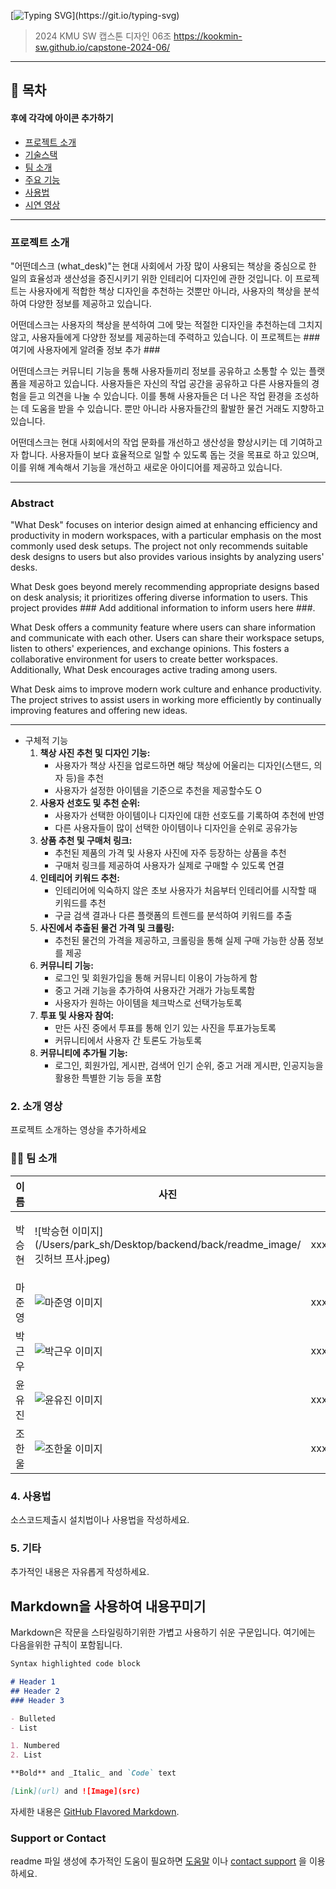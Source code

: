 [![Typing SVG](https://readme-typing-svg.demolab.com?font=Fira+Code&pause=1000&color=A16D07&random=false&width=435&lines=%EC%9D%B4+%EC%B1%85%EC%83%81+%EC%96%B4%EB%96%A4%EB%8D%B0%3F+++%EC%96%B4%EB%96%A4%EB%8D%B0%EC%8A%A4%ED%81%AC(what_desk))](https://git.io/typing-svg)

> 2024 KMU SW 캡스톤 디자인 06조
> https://kookmin-sw.github.io/capstone-2024-06/

---

## 📔 목차

#### 후에 각각에 아이콘 추가하기
- [프로젝트 소개](#-프로젝트-소개)
- [ 기술스택](#%EF%B8%8F-기술스택)
- [ 팀 소개](#-팀-소개)
- [ 주요 기능](#-주요-기능)
- [ 사용법](#-사용법)
- [ 시연 영상](#-시연-영상)

---

### 프로젝트 소개
"어떤데스크 (what_desk)"는 현대 사회에서 가장 많이 사용되는 책상을 중심으로 한 일의 효율성과 생산성을 증진시키기 위한 인테리어 디자인에 관한 것입니다. 이 프로젝트는 사용자에게 적합한 책상 디자인을 추천하는 것뿐만 아니라, 사용자의 책상을 분석하여 다양한 정보를 제공하고 있습니다.

어떤데스크는 사용자의 책상을 분석하여 그에 맞는 적절한 디자인을 추천하는데 그치지 않고, 사용자들에게 다양한 정보를 제공하는데 주력하고 있습니다. 이 프로젝트는 ### 여기에 사용자에게 알려줄 정보 추가 ###

어떤데스크는 커뮤니티 기능을 통해 사용자들끼리 정보를 공유하고 소통할 수 있는 플랫폼을 제공하고 있습니다. 사용자들은 자신의 작업 공간을 공유하고 다른 사용자들의 경험을 듣고 의견을 나눌 수 있습니다. 이를 통해 사용자들은 더 나은 작업 환경을 조성하는 데 도움을 받을 수 있습니다. 뿐만 아니라 사용자들간의 활발한 물건 거래도 지향하고 있습니다.
 
어떤데스크는 현대 사회에서의 작업 문화를 개선하고 생산성을 향상시키는 데 기여하고자 합니다. 사용자들이 보다 효율적으로 일할 수 있도록 돕는 것을 목표로 하고 있으며, 이를 위해 계속해서 기능을 개선하고 새로운 아이디어를 제공하고 있습니다. 

---
### Abstract
"What Desk" focuses on interior design aimed at enhancing efficiency and productivity in modern workspaces, with a particular emphasis on the most commonly used desk setups. The project not only recommends suitable desk designs to users but also provides various insights by analyzing users' desks.

What Desk goes beyond merely recommending appropriate designs based on desk analysis; it prioritizes offering diverse information to users. This project provides ### Add additional information to inform users here ###.

What Desk offers a community feature where users can share information and communicate with each other. Users can share their workspace setups, listen to others' experiences, and exchange opinions. This fosters a collaborative environment for users to create better workspaces. Additionally, What Desk encourages active trading among users.

What Desk aims to improve modern work culture and enhance productivity. The project strives to assist users in working more efficiently by continually improving features and offering new ideas.

---

- 구체적 기능
  1. **책상 사진 추천 및 디자인 기능:**
      - 사용자가 책상 사진을 업로드하면 해당 책상에 어울리는 디자인(스탠드, 의자 등)을 추천
      - 사용자가 설정한 아이템을 기준으로 추천을 제공할수도 O
  2. **사용자 선호도 및 추천 순위:**
      - 사용자가 선택한 아이템이나 디자인에 대한 선호도를 기록하여 추천에 반영
      - 다른 사용자들이 많이 선택한 아이템이나 디자인을 순위로 공유가능
  3. **상품 추천 및 구매처 링크:**
      - 추천된 제품의 가격 및 사용자 사진에 자주 등장하는 상품을 추천
      - 구매처 링크를 제공하여 사용자가 실제로 구매할 수 있도록 연결
  4. **인테리어 키워드 추천:**
      - 인테리어에 익숙하지 않은 초보 사용자가 처음부터 인테리어를 시작할 때 키워드를 추천
      - 구글 검색 결과나 다른 플랫폼의 트렌드를 분석하여 키워드를 추출
  5. **사진에서 추출된 물건 가격 및 크롤링:**
      - 추천된 물건의 가격을 제공하고, 크롤링을 통해 실제 구매 가능한 상품 정보를 제공
  6. **커뮤니티 기능:**
      - 로그인 및 회원가입을 통해 커뮤니티 이용이 가능하게 함
      - 중고 거래 기능을 추가하여 사용자간 거래가 가능토록함
      - 사용자가 원하는 아이템을 체크박스로 선택가능토록
  7. **투표 및 사용자 참여:**
      - 만든 사진 중에서 투표를 통해 인기 있는 사진을 투표가능토록
      - 커뮤니티에서  사용자 간 토론도 가능토록
  8. **커뮤니티에 추가될 기능:**
      - 로그인, 회원가입, 게시판, 검색어 인기 순위, 중고 거래 게시판, 인공지능을 활용한 특별한 기능 등을 포함

### 2. 소개 영상

프로젝트 소개하는 영상을 추가하세요

### 👩‍💻 팀 소개

| 이름 | 사진 | 학번 | 역할 | 깃허브 주소 |
|---|---|---|---|---|
| 박승현 | ![박승현 이미지](/Users/park_sh/Desktop/backend/back/readme_image/깃허브 프사.jpeg) | xxxx1595 | Team Leader, Data Mining, Server | [박승현 GitHub](https://github.com/gustmdqkr321) |
| 마준영 | ![마준영 이미지](마준영_이미지_URL) | xxxx | FrontEnd, BackEnd | [마준영 GitHub](마준영_GitHub_URL) |
| 박근우 | ![박근우 이미지](박근우_이미지_URL) | xxxx | FrontEnd, BackEnd, Design | [박근우 GitHub](박근우_GitHub_URL) |
| 윤유진 | ![윤유진 이미지](윤유진_이미지_URL) | xxxx | Role1, Role2, Role3 | [윤유진 GitHub](윤유진_GitHub_URL) |
| 조한울 | ![조한울 이미지](조한울_이미지_URL) | xxxx | Role1, Role2, Role3 | [조한울 GitHub](조한울_GitHub_URL) |

### 4. 사용법

소스코드제출시 설치법이나 사용법을 작성하세요.

### 5. 기타

추가적인 내용은 자유롭게 작성하세요.


## Markdown을 사용하여 내용꾸미기

Markdown은 작문을 스타일링하기위한 가볍고 사용하기 쉬운 구문입니다. 여기에는 다음을위한 규칙이 포함됩니다.

```markdown
Syntax highlighted code block

# Header 1
## Header 2
### Header 3

- Bulleted
- List

1. Numbered
2. List

**Bold** and _Italic_ and `Code` text

[Link](url) and ![Image](src)
```

자세한 내용은 [GitHub Flavored Markdown](https://guides.github.com/features/mastering-markdown/).

### Support or Contact

readme 파일 생성에 추가적인 도움이 필요하면 [도움말](https://help.github.com/articles/about-readmes/) 이나 [contact support](https://github.com/contact) 을 이용하세요.